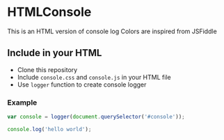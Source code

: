 # HTMLConsole
This is an HTML version of console log
Colors are inspired from JSFiddle

## Include in your HTML

* Clone this repository
* Include `console.css` and `console.js` in your HTML file
* Use `logger` function to create console logger

### Example

```javascript
var console = logger(document.querySelector('#console'));

console.log('hello world');
```